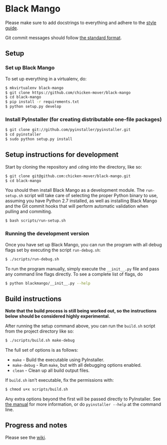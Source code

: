 # Black Mango

Please make sure to add docstrings to everything and adhere to the
[style guide](https://github.com/chicken-mover/black-mango/wiki/Style-guide).

Git commit messages should follow 
[the standard format](http://tbaggery.com/2008/04/19/a-note-about-git-commit-messages.html).

## Setup

### Set up Black Mango

To set up everything in a virtualenv, do:

```bash
$ mkvirtualenv black-mango
$ git clone https://github.com/chicken-mover/black-mango
$ cd black-mango
$ pip install -r requirements.txt
$ python setup.py develop
```

### Install PyInstaller (for creating distributable one-file packages)

```bash
$ git clone git://github.com/pyinstaller/pyinstaller.git
$ cd pyinstaller
$ sudo python setup.py install
```

## Setup instructions for development

Start by cloning the repository and `cd`ing into the directory, like so:
```bash
$ git clone git@github.com:chicken-mover/black-mango.git
$ cd black-mango
```

You should then install Black Mango as a development module. The `run-setup.sh`
script will take care of selecting the proper Python binary to use, assuming you
have Python 2.7 installed, as well as installing Black Mango and the Git commit
hooks that will perform automatic validation when pulling and commiting.
```bash
$ bash scripts/run-setup.sh
```

### Running the development version

Once you have set up Black Mango, you can run the program with all debug flags
set by executing the script `run-debug.sh`:
```bash
$ ./scripts/run-debug.sh
```

To run the program manually, simply execute the `__init__.py` file and pass any
command line flags directly. To see a complete list of flags, do
```bash
$ python blackmango/__init__.py --help
```

## Build instructions

**Note that the build process is still being worked out, so the instructions
below should be considered highly experimental.**

After running the setup command above, you can run the `build.sh` script from
the project directory like so:
```bash
$ ./scripts/build.sh make-debug
```

The full set of options is as follows:
* `make` - Build the executable using PyInstaller.
* `make-debug` - Run `make`, but with all debugging options enabled.
* `clean` - Clean up all build output files.

If `build.sh` isn't executable, fix the permissions with:
```bash
$ chmod u+x scripts/build.sh
```

Any extra options beyond the first will be passed directly to PyInstaller. See
[the manual](http://www.pyinstaller.org/export/develop/project/doc/Manual.html)
for more information, or do `pyinstaller --help` at the command line.

## Progress and notes

Please see the [wiki](https://github.com/chicken-mover/black-mango/wiki).
